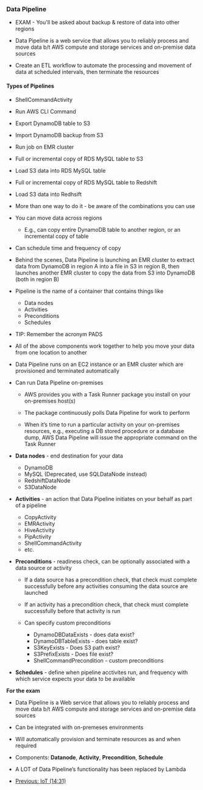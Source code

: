 ### Data Pipeline

* EXAM - You'll be asked about backup & restore of data into other regions

* Data Pipeline is a web service that allows you to reliably process and move data b/t AWS compute and storage services and on-premise data sources

* Create an ETL workflow to automate the processing and movement of data at scheduled intervals, then terminate the resources

#### Types of Pipelines

* ShellCommandActivity
* Run AWS CLI Command
* Export DynamoDB table to S3
* Import DynamoDB backup from S3
* Run job on EMR cluster
* Full or incremental copy of RDS MySQL table to S3
* Load S3 data into RDS MySQL table
* Full or incremental copy of RDS MySQL table to Redshift
* Load S3 data into Redhsift

* More than one way to do it - be aware of the combinations you can use

* You can move data across regions

  * E.g., can copy entire DynamoDB table to another region, or an incremental copy of table

* Can schedule time and frequency of copy

* Behind the scenes, Data Pipeline is launching an EMR cluster to extract data from DynamoDB in region A into a file in S3 in region B, then launches another EMR cluster to copy the data from S3 into DynamoDB (both in region B)

* Pipeline is the name of a container that contains things like

    * Data nodes
    * Activities
    * Preconditions
    * Schedules

* TIP:  Remember the acronym PADS

* All of the above components work together to help you move your data from one location to another

* Data Pipeline runs on an EC2 instance or an EMR cluster which are provisioned and terminated automatically

* Can run Data Pipeline on-premises

    * AWS provides you with a Task Runner package you install on your on-premises host(s)

    * The package continuously polls Data Pipeline for work to perform

    * When it’s time to run a particular activity on your on-premises resources, e.g., executing a DB stored procedure or a database dump, AWS Data Pipeline will issue the appropriate command on the Task Runner

* **Data nodes** - end destination for your data

    * DynamoDB
    * MySQL (Deprecated, use SQLDataNode instead)
    * RedshiftDataNode
    * S3DataNode

* **Activities** - an action that Data Pipeline initiates on your behalf as part of a pipeline

    * CopyActivity
    * EMRActivity
    * HiveActivity
    * PipActivity
    * ShellCommandActivity
    * etc.

* **Preconditions** - readiness check, can be optionally associated with a data source or activity

    * If a data source has a precondition check, that check must complete successfully before any activities consuming the data source are launched

    * If an activity has a precondition check, that check must complete successfully before that activity is run

    * Can specify custom preconditions

        * DynamoDBDataExists - does data exist?
        * DynamoDBTableExists - does table exist?
        * S3KeyExists - Does S3 path exist?
        * S3PrefixExists - Does file exist?
        * ShellCommandPrecondition - custom preconditions

* **Schedules** - define when pipeline acctivites run, and frequency with which service expects your data to be available

**For the exam**

* Data Pipeline is a Web service that allows you to reliably process and move data b/t AWS compute and storage services and on-premise data sources

* Can be integrated with on-premeses environments

* Will automatically provision and terminate resources as and when required

* Components: **Datanode**, **Activity**, **Precondition**, **Schedule**

* A LOT of Data Pipeline’s functionality has been replaced by Lambda

* [Previous: IoT (14:31)](IoT.md)
